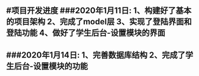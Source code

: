 #项目开发进度
###2020年1月11日:
    1、构建好了基本的项目架构
    2、完成了model层
    3、实现了登陆界面和登陆功能
    4、做好了学生后台-设置模块的界面
---
###2020年1月14日:
    1、完善数据库结构
    2、完成了学生后台-设置模块的功能
---